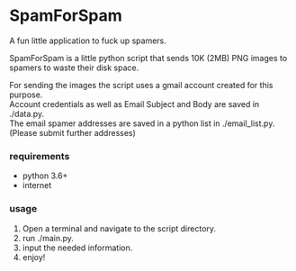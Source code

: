 # SpamForSpam
 A fun little application to fuck up spamers.  
 
 SpamForSpam is a little python script that sends 10K (2MB) PNG images to spamers to waste their disk space.
 
 For sending the images the script uses a gmail account created for this purpose.  
 Account credentials as well as Email Subject and Body are saved in ./data.py.  
 The email spamer addresses are saved in a python list in ./email_list.py. (Please submit further addresses)
 
 ### requirements
 * python 3.6+
 * internet
 
 ### usage
 1. Open a terminal and navigate to the script directory.  
 2. run ./main.py.
 3. input the needed information.
 4. enjoy!
